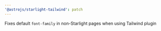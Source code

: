 ```yaml
---
'@astrojs/starlight-tailwind': patch
---
```


Fixes default `font-family` in non-Starlight pages when using Tailwind plugin
